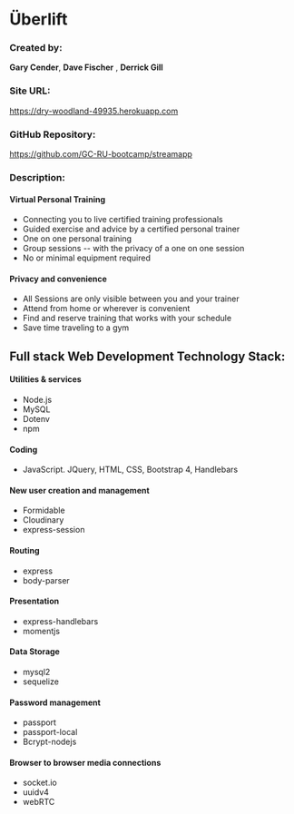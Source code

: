 # Überlift

### Created by:
__Gary Cender__, __Dave Fischer__ , __Derrick Gill__ 
### Site URL: 
 https://dry-woodland-49935.herokuapp.com
### GitHub Repository: 
https://github.com/GC-RU-bootcamp/streamapp

### Description:
#### Virtual Personal Training
* Connecting you to live certified training professionals
* Guided exercise and advice by a certified personal trainer
* One on one personal training
* Group sessions -- with the privacy of a one on one session
* No or minimal equipment required
#### Privacy and convenience
* All Sessions are only visible between you and your trainer
* Attend from home or wherever is convenient
* Find and reserve training that works with your schedule
* Save time traveling to a gym


## Full stack Web Development Technology Stack: 

#### Utilities & services
*   Node.js
*   MySQL   
*   Dotenv
*   npm 

#### Coding 
* JavaScript. JQuery, HTML, CSS, Bootstrap 4,  Handlebars

#### New user creation and management 
*   Formidable
*   Cloudinary   
*   express-session
 
#### Routing
*   express
*   body-parser

#### Presentation
*  express-handlebars
*  momentjs

#### Data Storage
*   mysql2
*   sequelize

#### Password management
*    passport
*    passport-local
*    Bcrypt-nodejs

#### Browser to browser media connections
*    socket.io
*    uuidv4
*    webRTC

